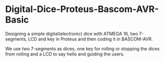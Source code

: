 # Digital-Dice-Proteus-Bascom-AVR-Basic
Designing a simple digital(electronic) dice with ATMEGA 16, two 7-segments, LCD and key in Proteus and then coding it in BASCOM-AVR. 

We use two 7-segments as dices, one key for rolling or stopping the dices from rolling and a LCD to say hello and guiding the users.

